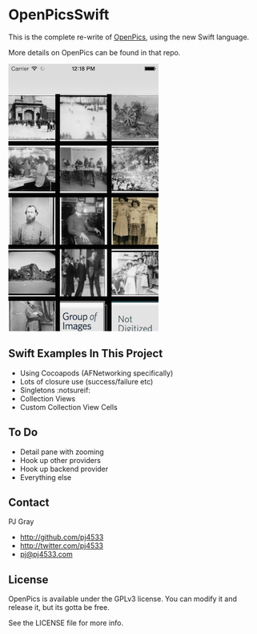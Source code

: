 # OpenPicsSwift

This is the complete re-write of [OpenPics](https://github.com/pj4533/OpenPics), using the new Swift language.

More details on OpenPics can be found in that repo.

![Screenshot](screenshots/screenshot.png "Screenshot")

## Swift Examples In This Project

* Using Cocoapods (AFNetworking specifically)
* Lots of closure use (success/failure etc)
* Singletons :notsureif:
* Collection Views
* Custom Collection View Cells

## To Do

* Detail pane with zooming
* Hook up other providers
* Hook up backend provider
* Everything else

## Contact

PJ Gray

- http://github.com/pj4533
- http://twitter.com/pj4533
- pj@pj4533.com

## License

OpenPics is available under the GPLv3 license.  You can modify it and release it, but its gotta be free.

See the LICENSE file for more info.
